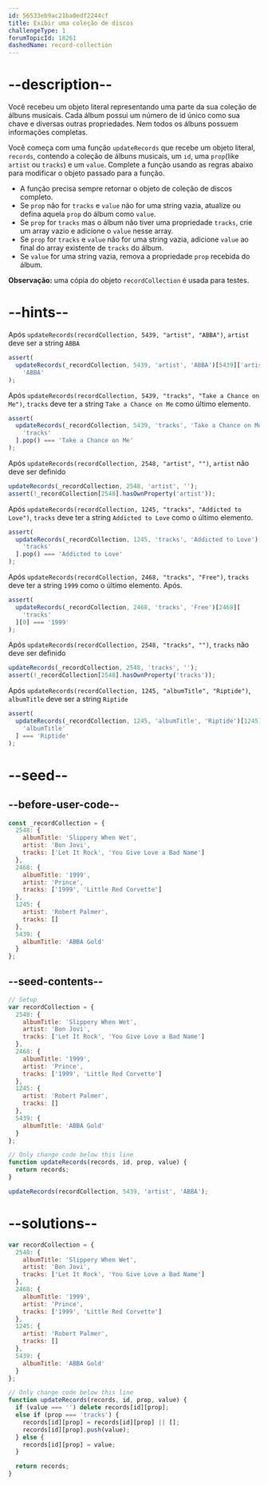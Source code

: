 ```yaml
---
id: 56533eb9ac21ba0edf2244cf
title: Exibir uma coleção de discos
challengeType: 1
forumTopicId: 18261
dashedName: record-collection
---
```


# --description--

Você recebeu um objeto literal representando uma parte da sua coleção de álbuns musicais. Cada álbum possui um número de id único como sua chave e diversas outras propriedades. Nem todos os álbuns possuem informações completas.

Você começa com uma função `updateRecords` que recebe um objeto literal, `records`, contendo a coleção de álbuns musicais, um `id`, uma `prop`(like `artist` ou `tracks`) e um `value`. Complete a função usando as regras abaixo para modificar o objeto passado para a função.

-   A função precisa sempre retornar o objeto de coleção de discos completo.
-   Se `prop` não for `tracks` e `value` não for uma string vazia, atualize ou defina aquela `prop` do álbum como `value`.
-   Se `prop` for `tracks` mas o álbum não tiver uma propriedade `tracks`, crie um array vazio e adicione o `value` nesse array.
-   Se `prop` for `tracks` e `value` não for uma string vazia, adicione `value` ao final do array existente de `tracks` do álbum.
-   Se `value` for uma string vazia, remova a propriedade `prop` recebida do álbum.

**Observação:** uma cópia do objeto `recordCollection` é usada para testes.

# --hints--

Após `updateRecords(recordCollection, 5439, "artist", "ABBA")`, `artist` deve ser a string `ABBA`

```js
assert(
  updateRecords(_recordCollection, 5439, 'artist', 'ABBA')[5439]['artist'] ===
    'ABBA'
);
```

Após `updateRecords(recordCollection, 5439, "tracks", "Take a Chance on Me")`, `tracks` deve ter a string `Take a Chance on Me` como último elemento.

```js
assert(
  updateRecords(_recordCollection, 5439, 'tracks', 'Take a Chance on Me')[5439][
    'tracks'
  ].pop() === 'Take a Chance on Me'
);
```

Após `updateRecords(recordCollection, 2548, "artist", "")`, `artist` não deve ser definido

```js
updateRecords(_recordCollection, 2548, 'artist', '');
assert(!_recordCollection[2548].hasOwnProperty('artist'));
```

Após `updateRecords(recordCollection, 1245, "tracks", "Addicted to Love")`, `tracks` deve ter a string `Addicted to Love` como o último elemento.

```js
assert(
  updateRecords(_recordCollection, 1245, 'tracks', 'Addicted to Love')[1245][
    'tracks'
  ].pop() === 'Addicted to Love'
);
```

Após `updateRecords(recordCollection, 2468, "tracks", "Free")`, `tracks` deve ter a string `1999` como o último elemento. Após.

```js
assert(
  updateRecords(_recordCollection, 2468, 'tracks', 'Free')[2468][
    'tracks'
  ][0] === '1999'
);
```

Após `updateRecords(recordCollection, 2548, "tracks", "")`, `tracks` não deve ser definido

```js
updateRecords(_recordCollection, 2548, 'tracks', '');
assert(!_recordCollection[2548].hasOwnProperty('tracks'));
```

Após `updateRecords(recordCollection, 1245, "albumTitle", "Riptide")`, `albumTitle` deve ser a string `Riptide`

```js
assert(
  updateRecords(_recordCollection, 1245, 'albumTitle', 'Riptide')[1245][
    'albumTitle'
  ] === 'Riptide'
);
```

# --seed--

## --before-user-code--

```js
const _recordCollection = {
  2548: {
    albumTitle: 'Slippery When Wet',
    artist: 'Bon Jovi',
    tracks: ['Let It Rock', 'You Give Love a Bad Name']
  },
  2468: {
    albumTitle: '1999',
    artist: 'Prince',
    tracks: ['1999', 'Little Red Corvette']
  },
  1245: {
    artist: 'Robert Palmer',
    tracks: []
  },
  5439: {
    albumTitle: 'ABBA Gold'
  }
};
```

## --seed-contents--

```js
// Setup
var recordCollection = {
  2548: {
    albumTitle: 'Slippery When Wet',
    artist: 'Bon Jovi',
    tracks: ['Let It Rock', 'You Give Love a Bad Name']
  },
  2468: {
    albumTitle: '1999',
    artist: 'Prince',
    tracks: ['1999', 'Little Red Corvette']
  },
  1245: {
    artist: 'Robert Palmer',
    tracks: []
  },
  5439: {
    albumTitle: 'ABBA Gold'
  }
};

// Only change code below this line
function updateRecords(records, id, prop, value) {
  return records;
}

updateRecords(recordCollection, 5439, 'artist', 'ABBA');
```

# --solutions--

```js
var recordCollection = {
  2548: {
    albumTitle: 'Slippery When Wet',
    artist: 'Bon Jovi',
    tracks: ['Let It Rock', 'You Give Love a Bad Name']
  },
  2468: {
    albumTitle: '1999',
    artist: 'Prince',
    tracks: ['1999', 'Little Red Corvette']
  },
  1245: {
    artist: 'Robert Palmer',
    tracks: []
  },
  5439: {
    albumTitle: 'ABBA Gold'
  }
};

// Only change code below this line
function updateRecords(records, id, prop, value) {
  if (value === '') delete records[id][prop];
  else if (prop === 'tracks') {
    records[id][prop] = records[id][prop] || [];
    records[id][prop].push(value);
  } else {
    records[id][prop] = value;
  }

  return records;
}
```
